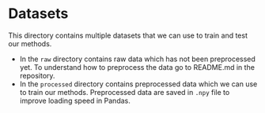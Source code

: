 # Datasets
This directory contains multiple datasets that we can use to train and test our methods.
- In the `raw` directory contains raw data which has not been preprocessed yet. To understand how to preprocess the data go to README.md in the repository.
- In the `processed` directory contains preprocessed data which we can use to train our methods.
Preprocessed data are saved in `.npy` file to improve loading speed in Pandas.